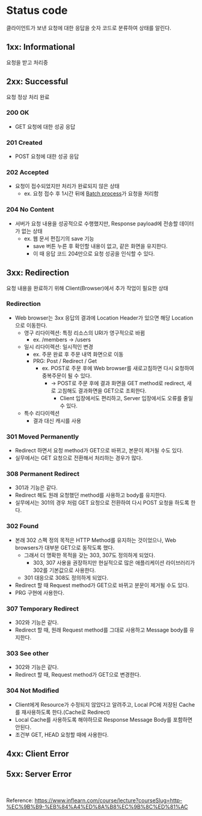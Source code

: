 # Status code

클라이언트가 보낸 요청에 대한 응답을 숫자 코드로 분류하여 상태를 알린다.

## 1xx: Informational

요청을 받고 처리중

## 2xx: Successful

요청 정상 처리 완료

### 200 OK

- GET 요청에 대한 성공 응답

### 201 Created

- POST 요청에 대한 성공 응답

### 202 Accepted

- 요청이 접수되었지만 처리가 완료되지 않은 상태
    - ex. 요청 접수 후 1시간 뒤에 [Batch process](https://ko.wikipedia.org/wiki/%EC%9D%BC%EA%B4%84_%EC%B2%98%EB%A6%AC)가 요청을 처리함

### 204 No Content

- 서버가 요청 내용을 성공적으로 수행했지만, Response payload에 전송할 데이터가 없는 상태
    - ex. 웹 문서 편집기의 save 기능
        - save 버튼 누른 후 확인할 내용이 없고, 같은 화면을 유지한다.
        - 이 때 응답 코드 204만으로 요청 성공을 인식할 수 있다.

## 3xx: Redirection

요청 내용을 완료하기 위해 Client(Browser)에서 추가 작업이 필요한 상태

### Redirection

- Web browser는 3xx 응답의 결과에 Location Header가 있으면 해당 Location으로 이동한다.
    - 영구 리다이렉션: 특정 리소스의 URI가 영구적으로 바뀜
        - ex. /members → /users
    - 일시 리다이렉션: 일시적인 변경
        - ex. 주문 완료 후 주문 내역 화면으로 이동
        - PRG: Post / Redirect / Get
            - ex. POST로 주문 후에 Web browser를 새로고침하면 다시 요청하여 중복주문이 될 수 있다.
                - → POST로 주문 후에 결과 화면을 GET method로 redirect, 새로 고침해도 결과화면을 GET으로 조회한다.
                    - Client 입장에서도 편리하고, Server 입장에서도 오류를 줄일 수 있다.
    - 특수 리다이렉션
        - 결과 대신 캐시를 사용

### 301 Moved Permanently

- Redirect 하면서 요청 method가 GET으로 바뀌고, 본문이 제거될 수도 있다.
- 실무에서는 GET 요청으로 전환해서 처리하는 경우가 많다.

### 308 Permanent Redirect

- 301과 기능은 같다.
- Redirect 해도  원래 요청했던 method를 사용하고 body를 유지한다.
- 실무에서는 301의 경우 처럼 GET 요청으로 전환하여 다시 POST 요청을 하도록 한다.

### 302 Found

- 본래 302 스펙 정의 목적은 HTTP Method를 유지하는 것이었으나, Web browsers가 대부분 GET으로 동작도록 했다.
    - 그래서 더 명확한 목적을 갖는 303, 307도 정의하게 되었다.
        - 303, 307 사용을 권장하지만 현실적으로 많은 애플리케이션 라이브러리가 302를 기본값으로 사용한다.
    - 301 대응으로 308도 정의하게 되었다.
- Redirect 할 때 Request method가 GET으로 바뀌고 분문이 제거될 수도 있다.
- PRG 구현에 사용한다.

### 307 Temporary Redirect

- 302와 기능은 같다.
- Redirect 할 때, 원래 Request method를 그대로 사용하고 Message body를 유지한다.

### 303 See other

- 302와 기능은 같다.
- Redirect 할 때, Request method가 GET으로 변경한다.

### 304 Not Modified

- Client에게 Resource가 수정되지 않았다고 알려주고, Local PC에 저장된 Cache를 재사용하도록 한다.(Cache로 Redirect)
- Local Cache를 사용하도록 해야하므로 Response Message Body를 포함하면 안된다.
- 조건부 GET, HEAD 요청할 때에 사용한다.

## 4xx: Client Error

## 5xx: Server Error

<br>

Reference: https://www.inflearn.com/course/lecture?courseSlug=http-%EC%9B%B9-%EB%84%A4%ED%8A%B8%EC%9B%8C%ED%81%AC
